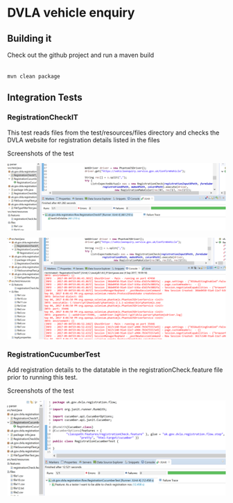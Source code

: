 # DVLA vehicle enquiry

## Building it

Check out the github project and run a maven build

<code>
mvn clean package
</code>

## Integration Tests

### RegistrationCheckIT

This test reads files from the test/resources/files directory and checks the
DVLA website for registration details listed in the files

Screenshots of the test

![Test Junit](./test1.png)

![Test console](./test2.png)

### RegistrationCucumberTest

Add registration details to the datatable in the registrationCheck.feature file
prior to running this test.

Screenshots of the test

![Test Junit](./test3.png)
